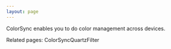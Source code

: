 ```yaml
---
layout: page
---
```




ColorSync enables you to do color management across devices.

Related pages: ColorSyncQuartzFilter
